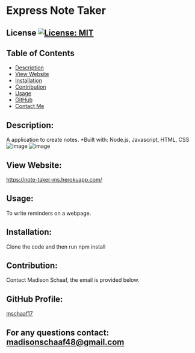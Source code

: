 # Express Note Taker
## License [![License: MIT](https://img.shields.io/badge/License-MIT-yellow.svg)](https://opensource.org/licenses/MIT)
## Table of Contents
* [Description](#description)
* [View Website](#view-website)
* [Installation](#installation)
* [Contribution](#contribution)
* [Usage](#usage)
* [GitHub](#github-profile)
* [Contact Me](#for-any-questions-contact)

## Description:
A application to create notes.
*Built with: Node.js, Javascript, HTML, CSS
![image](https://user-images.githubusercontent.com/97362296/161459979-8d9a27ff-68dd-4acd-bb98-c12d89fd9c5c.png)
![image](https://user-images.githubusercontent.com/97362296/161460015-4c50a0be-9591-47c8-b65e-49afcafa7a3c.png)

## View Website:
https://note-taker-ms.herokuapp.com/


## Usage:
To write reminders on a webpage.

## Installation:
Clone the code and then run npm install

## Contribution:
Contact Madison Schaaf, the email is provided below.

## GitHub Profile:
[mschaaf17](https://github.com/mschaaf17)
## For any questions contact: madisonschaaf48@gmail.com
